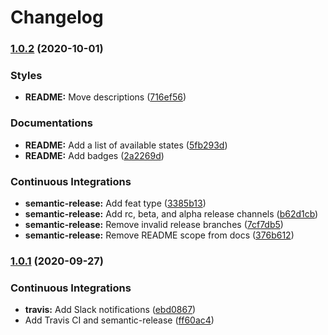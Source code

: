 # Changelog

### [1.0.2](https://github.com/extra2000/zookeeper-formula/compare/v1.0.1...v1.0.2) (2020-10-01)


### Styles

* **README:** Move descriptions ([716ef56](https://github.com/extra2000/zookeeper-formula/commit/716ef56a38e4d3de1366218a9195ac744628c561))


### Documentations

* **README:** Add a list of available states ([5fb293d](https://github.com/extra2000/zookeeper-formula/commit/5fb293d56ff011b3c0035fa202173b3552585b7d))
* **README:** Add badges ([2a2269d](https://github.com/extra2000/zookeeper-formula/commit/2a2269d9c31d7a2d60e9e30760b8b9d919d35fce))


### Continuous Integrations

* **semantic-release:** Add feat type ([3385b13](https://github.com/extra2000/zookeeper-formula/commit/3385b13e3eaae9e0b8f689f89c795709c16ba2d6))
* **semantic-release:** Add rc, beta, and alpha release channels ([b62d1cb](https://github.com/extra2000/zookeeper-formula/commit/b62d1cb54f756491e4186d5d4aec108066b113ae))
* **semantic-release:** Remove invalid release branches ([7cf7db5](https://github.com/extra2000/zookeeper-formula/commit/7cf7db5ae837e9dc2646d3fa20977c5858cd9881))
* **semantic-release:** Remove README scope from docs ([376b612](https://github.com/extra2000/zookeeper-formula/commit/376b6127d072d9f1d7b50cb0d25f2016e8528264))

### [1.0.1](https://github.com/extra2000/zookeeper-formula/compare/v1.0.0...v1.0.1) (2020-09-27)


### Continuous Integrations

* **travis:** Add Slack notifications ([ebd0867](https://github.com/extra2000/zookeeper-formula/commit/ebd0867509dbaf60b1b37d57716663f59e598bcd))
* Add Travis CI and semantic-release ([ff60ac4](https://github.com/extra2000/zookeeper-formula/commit/ff60ac43f1c0d24c14dd6a7535936cd728a7d283))
